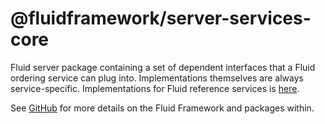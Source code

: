 # @fluidframework/server-services-core

Fluid server package containing a set of dependent interfaces that a Fluid ordering service can plug into.
Implementations themselves are always service-specific. Implementations for Fluid reference services is [here](../services).

See [GitHub](https://github.com/microsoft/FluidFramework) for more details on the Fluid Framework and packages within.
